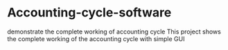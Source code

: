 # Accounting-cycle-software
demonstrate the complete working of accounting cycle
This project shows the complete working of the accounting cycle with simple GUI 
